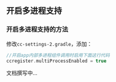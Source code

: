 ## 开启多进程支持

### 开启多进程支持的方法
修改`cc-settings-2.gradle`，添加：
```groovy
//开启app内部多进程组件调用时启用下面这行代码
ccregister.multiProcessEnabled = true
```

文档撰写中...
